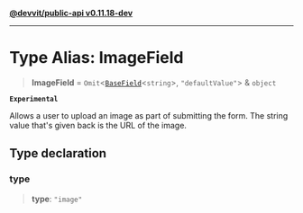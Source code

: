 [**@devvit/public-api v0.11.18-dev**](../README.md)

---

# Type Alias: ImageField

> **ImageField** = `Omit`\<[`BaseField`](BaseField.md)\<`string`\>, `"defaultValue"`\> & `object`

**`Experimental`**

Allows a user to upload an image as part of submitting the form. The string value that's
given back is the URL of the image.

## Type declaration

### type

> **type**: `"image"`

